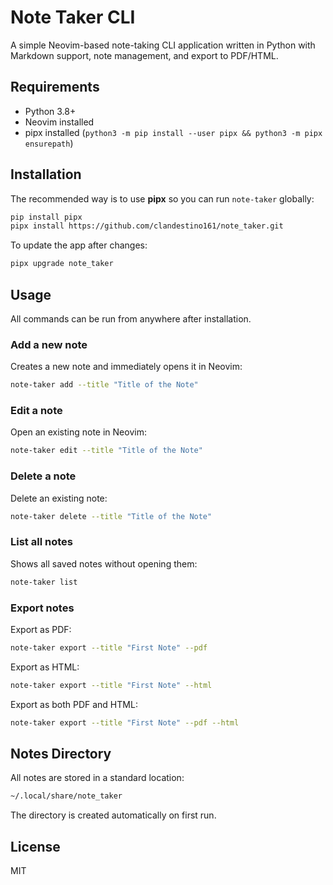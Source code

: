 # Note Taker CLI

A simple Neovim-based note-taking CLI application written in Python with Markdown support, note management, and export to PDF/HTML.

## Requirements

* Python 3.8+
* Neovim installed
* pipx installed (`python3 -m pip install --user pipx && python3 -m pipx ensurepath`)

## Installation

The recommended way is to use **pipx** so you can run `note-taker` globally:

```bash
pip install pipx
pipx install https://github.com/clandestino161/note_taker.git
```

To update the app after changes:

```bash
pipx upgrade note_taker
```

## Usage

All commands can be run from anywhere after installation.

### Add a new note

Creates a new note and immediately opens it in Neovim:

```bash
note-taker add --title "Title of the Note"
```

### Edit a note

Open an existing note in Neovim:

```bash
note-taker edit --title "Title of the Note"
```

### Delete a note

Delete an existing note:

```bash
note-taker delete --title "Title of the Note"
```

### List all notes

Shows all saved notes without opening them:

```bash
note-taker list
```

### Export notes

Export as PDF:

```bash
note-taker export --title "First Note" --pdf
```

Export as HTML:

```bash
note-taker export --title "First Note" --html
```

Export as both PDF and HTML:

```bash
note-taker export --title "First Note" --pdf --html
```

## Notes Directory

All notes are stored in a standard location:

```bash
~/.local/share/note_taker
```

The directory is created automatically on first run.

## License

MIT
